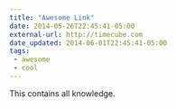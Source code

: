```yaml
---
title: "Awesome Link"
date: 2014-05-26T22:45:41-05:00
external-url: http://timecube.com
date_updated: 2014-06-01T22:45:41-05:00
tags:
 - awesome
 - cool
---
```


This contains all knowledge.
